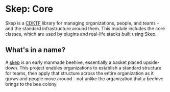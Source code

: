 # Skep: Core
Skep is a [CDKTF](https://www.terraform.io/cdktf) library for managing organizations, people, and teams - and the standard infrastructure around them. This module includes the core classes, which are used by plugins and real-life stacks built using Skep.


## What's in a name?
A [skep](https://en.wikipedia.org/wiki/Beehive#Skeps) is an early manmade beehive, essentially a basket placed upside-down. This project enables organizations to establish a standard structure for teams, then apply that structure across the entire organization as it grows and people move around - not unlike the organization that a beehive brings to the bee colony.
